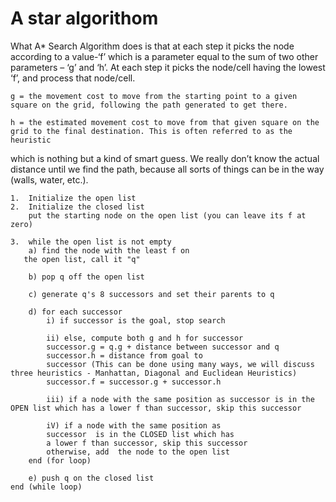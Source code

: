 # A star algorithom

What A\* Search Algorithm does is that at each step it picks the node according to a value-‘f’ which is a parameter equal to the sum of two other parameters – ‘g’ and ‘h’. At each step it picks the node/cell having the lowest ‘f’, and process that node/cell.

    g = the movement cost to move from the starting point to a given square on the grid, following the path generated to get there.

    h = the estimated movement cost to move from that given square on the grid to the final destination. This is often referred to as the heuristic

which is nothing but a kind of smart guess. We really don’t know the actual distance until we find the path, because all sorts of things can be in the way (walls, water, etc.).

    1.  Initialize the open list
    2.  Initialize the closed list
        put the starting node on the open list (you can leave its f at zero)

    3.  while the open list is not empty
        a) find the node with the least f on
       the open list, call it "q"

        b) pop q off the open list

        c) generate q's 8 successors and set their parents to q

        d) for each successor
            i) if successor is the goal, stop search

            ii) else, compute both g and h for successor
            successor.g = q.g + distance between successor and q
            successor.h = distance from goal to
            successor (This can be done using many ways, we will discuss three heuristics - Manhattan, Diagonal and Euclidean Heuristics)
            successor.f = successor.g + successor.h

            iii) if a node with the same position as successor is in the OPEN list which has a lower f than successor, skip this successor

            iV) if a node with the same position as
            successor  is in the CLOSED list which has
            a lower f than successor, skip this successor
            otherwise, add  the node to the open list
        end (for loop)

        e) push q on the closed list
    end (while loop)
